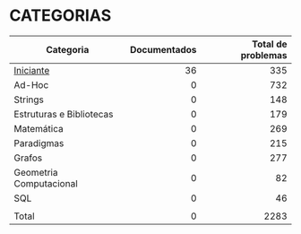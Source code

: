 # CATEGORIAS

| Categoria                | Documentados | Total de problemas |
| ------------------------ | -----------: | -----------------: |
| [Iniciante](https://github.com/RuaN369/beecrowd/tree/main/CSharp/Iniciante)                |           36 |                335 |
| Ad-Hoc                   |            0 |                732 |
| Strings                  |            0 |                148 |
| Estruturas e Bibliotecas |            0 |                179 |
| Matemática               |            0 |                269 |
| Paradigmas               |            0 |                215 |
| Grafos                   |            0 |                277 |
| Geometria Computacional  |            0 |                 82 |
| SQL                      |            0 |                 46 |
|                          |              |                    |
| Total                    |            0 |               2283 |
